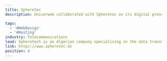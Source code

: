 ```yaml
---
title: Spheretec
description: Univerweb collaborated with Spheretec on its digital presence. We created the website and we provide hosting.

tags:
  - '#WebDesign'
  - '#Hosting'
industry: Telecommunications
lead: Spheretech is an Algerian company specializing in the data transmission sector.
link: https://www.spheretec.dz
position: 4
---
```

